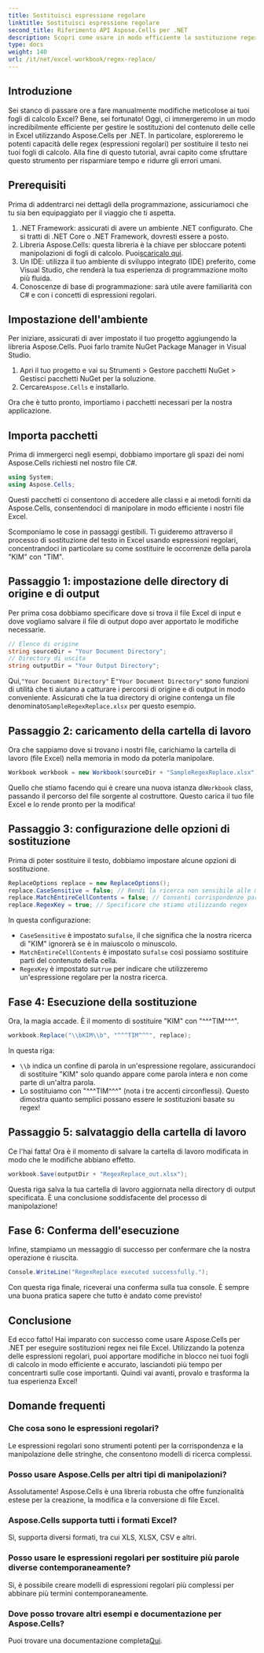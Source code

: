 ```yaml
---
title: Sostituisci espressione regolare
linktitle: Sostituisci espressione regolare
second_title: Riferimento API Aspose.Cells per .NET
description: Scopri come usare in modo efficiente la sostituzione regex in Excel con Aspose.Cells per .NET. Aumenta la produttività e la precisione nelle tue attività sui fogli di calcolo.
type: docs
weight: 140
url: /it/net/excel-workbook/regex-replace/
---
```

## Introduzione

Sei stanco di passare ore a fare manualmente modifiche meticolose ai tuoi fogli di calcolo Excel? Bene, sei fortunato! Oggi, ci immergeremo in un modo incredibilmente efficiente per gestire le sostituzioni del contenuto delle celle in Excel utilizzando Aspose.Cells per .NET. In particolare, esploreremo le potenti capacità delle regex (espressioni regolari) per sostituire il testo nei tuoi fogli di calcolo. Alla fine di questo tutorial, avrai capito come sfruttare questo strumento per risparmiare tempo e ridurre gli errori umani.

## Prerequisiti

Prima di addentrarci nei dettagli della programmazione, assicuriamoci che tu sia ben equipaggiato per il viaggio che ti aspetta.

1. .NET Framework: assicurati di avere un ambiente .NET configurato. Che si tratti di .NET Core o .NET Framework, dovresti essere a posto.
2. Libreria Aspose.Cells: questa libreria è la chiave per sbloccare potenti manipolazioni di fogli di calcolo. Puoi[scaricalo qui](https://releases.aspose.com/cells/net/).
3. Un IDE: utilizza il tuo ambiente di sviluppo integrato (IDE) preferito, come Visual Studio, che renderà la tua esperienza di programmazione molto più fluida.
4. Conoscenze di base di programmazione: sarà utile avere familiarità con C# e con i concetti di espressioni regolari.

## Impostazione dell'ambiente

Per iniziare, assicurati di aver impostato il tuo progetto aggiungendo la libreria Aspose.Cells. Puoi farlo tramite NuGet Package Manager in Visual Studio.

1. Apri il tuo progetto e vai su Strumenti > Gestore pacchetti NuGet > Gestisci pacchetti NuGet per la soluzione.
2.  Cercare`Aspose.Cells` e installarlo.

Ora che è tutto pronto, importiamo i pacchetti necessari per la nostra applicazione.

## Importa pacchetti

Prima di immergerci negli esempi, dobbiamo importare gli spazi dei nomi Aspose.Cells richiesti nel nostro file C#.

```csharp
using System;
using Aspose.Cells;
```

Questi pacchetti ci consentono di accedere alle classi e ai metodi forniti da Aspose.Cells, consentendoci di manipolare in modo efficiente i nostri file Excel.

Scomponiamo le cose in passaggi gestibili. Ti guideremo attraverso il processo di sostituzione del testo in Excel usando espressioni regolari, concentrandoci in particolare su come sostituire le occorrenze della parola "KIM" con "TIM".

## Passaggio 1: impostazione delle directory di origine e di output

Per prima cosa dobbiamo specificare dove si trova il file Excel di input e dove vogliamo salvare il file di output dopo aver apportato le modifiche necessarie.

```csharp
// Elenco di origine
string sourceDir = "Your Document Directory";
// Directory di uscita
string outputDir = "Your Output Directory";
```

 Qui,`"Your Document Directory"` E`"Your Document Directory"` sono funzioni di utilità che ti aiutano a catturare i percorsi di origine e di output in modo conveniente. Assicurati che la tua directory di origine contenga un file denominato`SampleRegexReplace.xlsx` per questo esempio.

## Passaggio 2: caricamento della cartella di lavoro

Ora che sappiamo dove si trovano i nostri file, carichiamo la cartella di lavoro (file Excel) nella memoria in modo da poterla manipolare.

```csharp
Workbook workbook = new Workbook(sourceDir + "SampleRegexReplace.xlsx");
```

 Quello che stiamo facendo qui è creare una nuova istanza di`Workbook` class, passando il percorso del file sorgente al costruttore. Questo carica il tuo file Excel e lo rende pronto per la modifica!

## Passaggio 3: configurazione delle opzioni di sostituzione

Prima di poter sostituire il testo, dobbiamo impostare alcune opzioni di sostituzione.

```csharp
ReplaceOptions replace = new ReplaceOptions();
replace.CaseSensitive = false; // Rendi la ricerca non sensibile alle maiuscole/minuscole
replace.MatchEntireCellContents = false; // Consenti corrispondenze parziali
replace.RegexKey = true; // Specificare che stiamo utilizzando regex
```

In questa configurazione:
- `CaseSensitive` è impostato su`false`, il che significa che la nostra ricerca di "KIM" ignorerà se è in maiuscolo o minuscolo.
- `MatchEntireCellContents` è impostato su`false` così possiamo sostituire parti del contenuto della cella.
- `RegexKey` è impostato su`true` per indicare che utilizzeremo un'espressione regolare per la nostra ricerca.

## Fase 4: Esecuzione della sostituzione

Ora, la magia accade. È il momento di sostituire "KIM" con "^^^TIM^^^".

```csharp
workbook.Replace("\\bKIM\\b", "^^^TIM^^^", replace);
```

In questa riga:
- `\\b` indica un confine di parola in un'espressione regolare, assicurandoci di sostituire "KIM" solo quando appare come parola intera e non come parte di un'altra parola.
- Lo sostituiamo con "^^^TIM^^^" (nota i tre accenti circonflessi). Questo dimostra quanto semplici possano essere le sostituzioni basate su regex!

## Passaggio 5: salvataggio della cartella di lavoro

Ce l'hai fatta! Ora è il momento di salvare la cartella di lavoro modificata in modo che le modifiche abbiano effetto.

```csharp
workbook.Save(outputDir + "RegexReplace_out.xlsx");
```

Questa riga salva la tua cartella di lavoro aggiornata nella directory di output specificata. È una conclusione soddisfacente del processo di manipolazione!

## Fase 6: Conferma dell'esecuzione

Infine, stampiamo un messaggio di successo per confermare che la nostra operazione è riuscita.

```csharp
Console.WriteLine("RegexReplace executed successfully.");
```

Con questa riga finale, riceverai una conferma sulla tua console. È sempre una buona pratica sapere che tutto è andato come previsto!

## Conclusione

Ed ecco fatto! Hai imparato con successo come usare Aspose.Cells per .NET per eseguire sostituzioni regex nei file Excel. Utilizzando la potenza delle espressioni regolari, puoi apportare modifiche in blocco nei tuoi fogli di calcolo in modo efficiente e accurato, lasciandoti più tempo per concentrarti sulle cose importanti. Quindi vai avanti, provalo e trasforma la tua esperienza Excel!

## Domande frequenti 

### Che cosa sono le espressioni regolari?  
Le espressioni regolari sono strumenti potenti per la corrispondenza e la manipolazione delle stringhe, che consentono modelli di ricerca complessi.

### Posso usare Aspose.Cells per altri tipi di manipolazioni?  
Assolutamente! Aspose.Cells è una libreria robusta che offre funzionalità estese per la creazione, la modifica e la conversione di file Excel.

### Aspose.Cells supporta tutti i formati Excel?  
Sì, supporta diversi formati, tra cui XLS, XLSX, CSV e altri.

### Posso usare le espressioni regolari per sostituire più parole diverse contemporaneamente?  
Sì, è possibile creare modelli di espressioni regolari più complessi per abbinare più termini contemporaneamente.

### Dove posso trovare altri esempi e documentazione per Aspose.Cells?  
Puoi trovare una documentazione completa[Qui](https://reference.aspose.com/cells/net/).